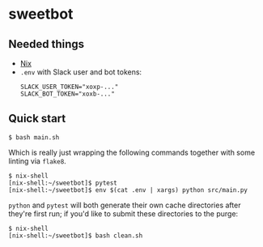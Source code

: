 # sweetbot

Needed things
---
  * [Nix](https://nixos.org/nix/)
  * `.env` with Slack user and bot tokens:
    ```
    SLACK_USER_TOKEN="xoxp-..."
    SLACK_BOT_TOKEN="xoxb-..."
    ```

Quick start
---
```
$ bash main.sh
```
Which is really just wrapping the following commands together with some linting via `flake8`.
```
$ nix-shell
[nix-shell:~/sweetbot]$ pytest
[nix-shell:~/sweetbot]$ env $(cat .env | xargs) python src/main.py
```
`python` and `pytest` will both generate their own cache directories after they're first run; if you'd like to submit these directories to the purge:
```
$ nix-shell
[nix-shell:~/sweetbot]$ bash clean.sh
```
